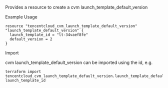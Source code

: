 Provides a resource to create a cvm launch_template_default_version

Example Usage

```hcl
resource "tencentcloud_cvm_launch_template_default_version" "launch_template_default_version" {
  launch_template_id = "lt-34vaef8fe"
  default_version = 2
}
```

Import

cvm launch_template_default_version can be imported using the id, e.g.

```
terraform import tencentcloud_cvm_launch_template_default_version.launch_template_default_version launch_template_id
```